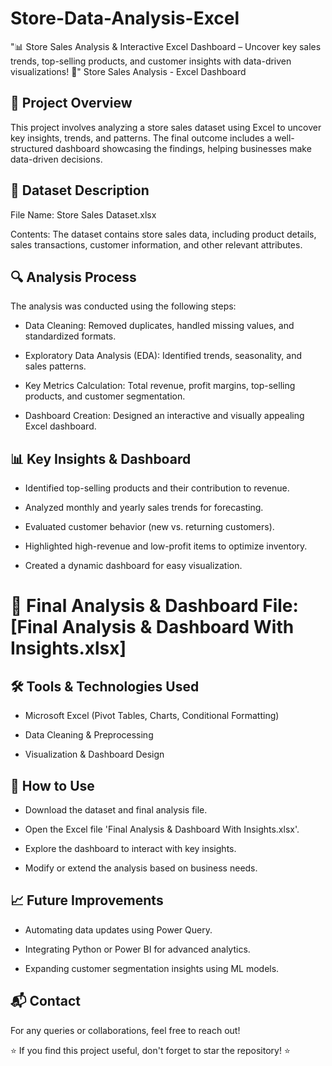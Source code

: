 # Store-Data-Analysis-Excel
"📊 Store Sales Analysis &amp; Interactive Excel Dashboard – Uncover key sales trends, top-selling products, and customer insights with data-driven visualizations! 🚀"
Store Sales Analysis - Excel Dashboard

## 📌 Project Overview

This project involves analyzing a store sales dataset using Excel to uncover key insights, trends, and patterns. The final outcome includes a well-structured dashboard showcasing the findings, helping businesses make data-driven decisions.

## 📂 Dataset Description

File Name: Store Sales Dataset.xlsx

Contents: The dataset contains store sales data, including product details, sales transactions, customer information, and other relevant attributes.

## 🔍 Analysis Process

The analysis was conducted using the following steps:

* Data Cleaning: Removed duplicates, handled missing values, and standardized formats.

* Exploratory Data Analysis (EDA): Identified trends, seasonality, and sales patterns.

* Key Metrics Calculation: Total revenue, profit margins, top-selling products, and customer segmentation.

* Dashboard Creation: Designed an interactive and visually appealing Excel dashboard.

## 📊 Key Insights & Dashboard

* Identified top-selling products and their contribution to revenue.

* Analyzed monthly and yearly sales trends for forecasting.

* Evaluated customer behavior (new vs. returning customers).

* Highlighted high-revenue and low-profit items to optimize inventory.

* Created a dynamic dashboard for easy visualization.

# 📎 Final Analysis & Dashboard File: [Final Analysis & Dashboard With Insights.xlsx]

## 🛠 Tools & Technologies Used

* Microsoft Excel (Pivot Tables, Charts, Conditional Formatting)

* Data Cleaning & Preprocessing

* Visualization & Dashboard Design

## 🚀 How to Use

* Download the dataset and final analysis file.

* Open the Excel file 'Final Analysis & Dashboard With Insights.xlsx'.

* Explore the dashboard to interact with key insights.

* Modify or extend the analysis based on business needs.

## 📈 Future Improvements

* Automating data updates using Power Query.

* Integrating Python or Power BI for advanced analytics.

* Expanding customer segmentation insights using ML models.

## 📬 Contact

For any queries or collaborations, feel free to reach out!

⭐ If you find this project useful, don't forget to star the repository! ⭐
